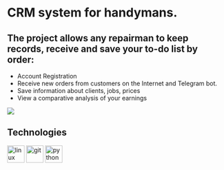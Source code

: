 <h1>CRM system for handymans.</h1>
<h2>The project allows any repairman to keep records, receive and
save your to-do list by order:</h2>

<ul>
<li>Account Registration
<li>Receive new orders from customers on the Internet and Telegram bot.
<li>Save information about clients, jobs, prices
<li>View a comparative analysis of your earnings
</ul>
<img src="-">

<h2>Technologies</h2>
<p align="left" dir="auto"> 
<img src="https://raw.githubusercontent.com/daniilshat/daniilshat/2d7eafe5250314b3d422c86b35de062e0f1f5178/icons/linux.svg" alt="linux" width="40" height="40" style="max-width: 100%;"> 
<img src="https://raw.githubusercontent.com/daniilshat/daniilshat/2583381c09497c680369e95dce7e029d93484d94/icons/PyCharm.svg" alt="git" width="40" height="40" style="max-width: 100%;"> 
<img src="https://raw.githubusercontent.com/daniilshat/daniilshat/2d7eafe5250314b3d422c86b35de062e0f1f5178/icons/python.svg" alt="python" width="40" height="40" style="max-width: 100%;">

</p>